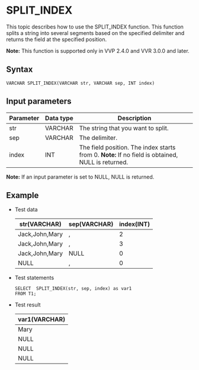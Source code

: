 # SPLIT\_INDEX

This topic describes how to use the SPLIT\_INDEX function. This function splits a string into several segments based on the specified delimiter and returns the field at the specified position.

**Note:** This function is supported only in VVP 2.4.0 and VVR 3.0.0 and later.

## Syntax

```
VARCHAR SPLIT_INDEX(VARCHAR str, VARCHAR sep, INT index)
```

## Input parameters

|Parameter|Data type|Description|
|---------|---------|-----------|
|str|VARCHAR|The string that you want to split.|
|sep|VARCHAR|The delimiter.|
|index|INT|The field position. The index starts from 0. **Note:** If no field is obtained, NULL is returned. |

**Note:** If an input parameter is set to NULL, NULL is returned.

## Example

-   Test data

    |str\(VARCHAR\)|sep\(VARCHAR\)|index\(INT\)|
    |--------------|--------------|------------|
    |Jack,John,Mary|,|2|
    |Jack,John,Mary|,|3|
    |Jack,John,Mary|NULL|0|
    |NULL|,|0|

-   Test statements

    ```
    SELECT  SPLIT_INDEX(str, sep, index) as var1
    FROM T1;         
    ```

-   Test result

    |var1\(VARCHAR\)|
    |---------------|
    |Mary|
    |NULL|
    |NULL|
    |NULL|


